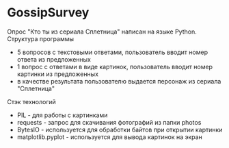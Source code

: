 # GossipSurvey

Опрос "Кто ты из сериала Сплетница" написан на языке Python.<br/>
Структура программы
* 5 вопросов с текстовыми ответами, пользователь вводит номер ответа из предложенных
* 1 вопрос с ответами в виде картинок, пользователь вводит номер картинки из предложенных
* в качестве результата пользователю выдается персонаж из сериала "Сплетница"

Стэк технологий
* PIL - для работы с картинками
* requests - запрос для скачивания фотографий из папки photos
* BytesIO - используется для обработки байтов при открытии картинки
* matplotlib.pyplot - используется для вывода картинок на экран

